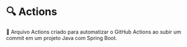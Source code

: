 # 🔍 Actions

🔹 Arquivo Actions criado para automatizar o GitHub Actions ao subir um commit em um projeto Java com Spring Boot.

